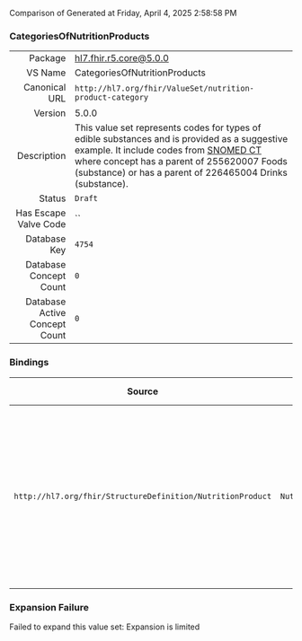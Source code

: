 Comparison of 
Generated at Friday, April 4, 2025 2:58:58 PM

### CategoriesOfNutritionProducts

|      |     |
| ---: | --- |
| Package | hl7.fhir.r5.core@5.0.0 |
| VS Name | CategoriesOfNutritionProducts |
| Canonical URL | `http://hl7.org/fhir/ValueSet/nutrition-product-category` |
| Version | 5.0.0 |
| Description | This value set represents codes for types of edible substances and is provided as a suggestive example.  It include codes from [SNOMED CT](http://snomed.info/sct) where concept has a parent of 255620007 Foods (substance) or has a parent of 226465004 Drinks (substance). |
| Status | `Draft` |
| Has Escape Valve Code | `` |
| Database Key | `4754` |
| Database Concept Count | `0` |
| Database Active Concept Count | `0` |
### Bindings

| Source | Element | Binding | Strength | Element Short |
| ------ | ------- | ------- | -------- | ------------- |
| `http://hl7.org/fhir/StructureDefinition/NutritionProduct` | `NutritionProduct.category` | `http://hl7.org/fhir/ValueSet/nutrition-product-category` | `Example` | Broad product groups or categories used to classify the product, such as Legume and Legume Products, Beverages, or Beef Products |

### Expansion Failure

Failed to expand this value set: Expansion is limited
